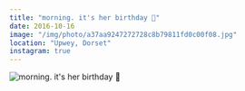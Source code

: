 ```yaml
---
title: "morning. it's her birthday 🎈"
date: 2016-10-16
image: "/img/photo/a37aa9247272728c8b79811fd0c00f08.jpg"
location: "Upwey, Dorset"
instagram: true
---
```


![morning. it's her birthday 🎈](/img/photo/a37aa9247272728c8b79811fd0c00f08.jpg)
